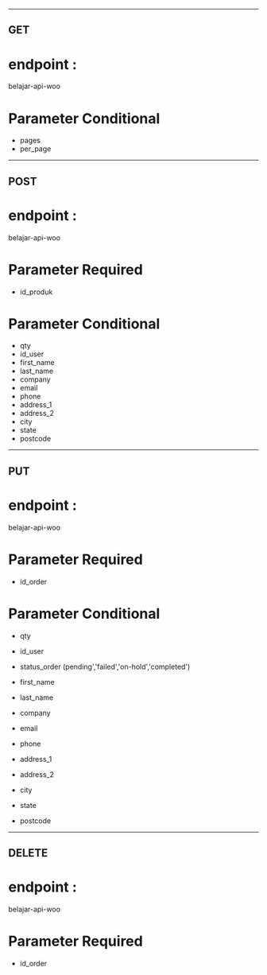 ----
GET
----
# endpoint :
belajar-api-woo

# Parameter Conditional
- pages
- per_page

----
POST
----
# endpoint :
belajar-api-woo

# Parameter Required
- id_produk

# Parameter Conditional
- qty
- id_user
- first_name
- last_name
- company
- email
- phone
- address_1
- address_2
- city
- state
- postcode

----
PUT
----
# endpoint :
belajar-api-woo

# Parameter Required
- id_order

# Parameter Conditional

- qty

- id_user

- status_order (pending','failed','on-hold','completed')

- first_name
- last_name
- company
- email
- phone
- address_1
- address_2
- city
- state
- postcode


----
DELETE
----
# endpoint :
belajar-api-woo

# Parameter Required
- id_order